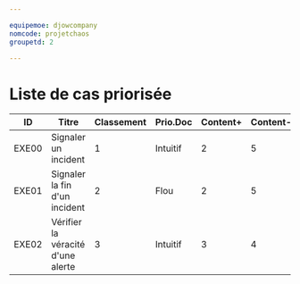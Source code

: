 ```yaml
---

equipemoe: djowcompany
nomcode: projetchaos
groupetd: 2

---
```

# Liste de cas priorisée

| ID    | Titre                        | Classement | Prio.Doc | Content+ | Content- | Antécédents | Format | Maquette |
|-------|------------------------------|------------|----------|----------|----------|-------------|--------|----------|
| EXE00 | Signaler un incident         | 1          | Intuitif | 2        | 5        | aucun       | DSS    | 1        |
| EXE01 | Signaler la fin d'un incident| 2          | Flou     | 2        | 5        | EXE00           |   COK     |  1         |
| EXE02 | Vérifier la véracité d'une alerte| 3          |Intuitif| 3        | 4        |   EXE00          |   DAC    |    0      |


